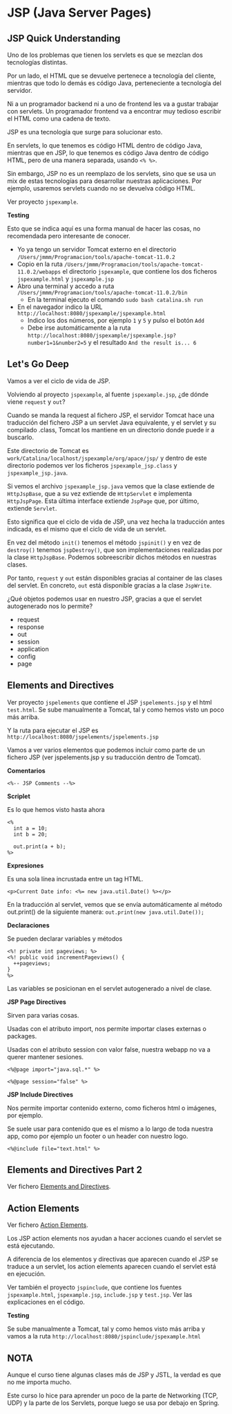 # JSP (Java Server Pages)

## JSP Quick Understanding

Uno de los problemas que tienen los servlets es que se mezclan dos tecnologías distintas.

Por un lado, el HTML que se devuelve pertenece a tecnología del cliente, mientras que todo lo demás es código Java, perteneciente a tecnología del servidor.

Ni a un programador backend ni a uno de frontend les va a gustar trabajar con servlets. Un programador frontend va a encontrar muy tedioso escribir el HTML como una cadena de texto.

JSP es una tecnología que surge para solucionar esto.

En servlets, lo que tenemos es código HTML dentro de código Java, mientras que en JSP, lo que tenemos es código Java dentro de código HTML, pero de una manera separada, usando `<% %>`.

Sin embargo, JSP no es un reemplazo de los servlets, sino que se usa un mix de estas tecnologías para desarrollar nuestras aplicaciones. Por ejemplo, usaremos servlets cuando no se devuelva código HTML.

Ver proyecto `jspexample`.

**Testing**

Esto que se indica aquí es una forma manual de hacer las cosas, no recomendada pero interesante de conocer.

- Yo ya tengo un servidor Tomcat externo en el directorio `/Users/jmmm/Programacion/tools/apache-tomcat-11.0.2`
- Copio en la ruta `/Users/jmmm/Programacion/tools/apache-tomcat-11.0.2/webapps` el directorio `jspexample`, que contiene los dos ficheros `jspexample.html` y `jspexample.jsp`
- Abro una terminal y accedo a ruta `/Users/jmmm/Programacion/tools/apache-tomcat-11.0.2/bin`
  - En la terminal ejecuto el comando `sudo bash catalina.sh run`
- En el navegador indico la URL `http://localhost:8080/jspexample/jspexample.html`
  - Indico los dos números, por ejemplo `1` y `5` y pulso el botón `Add`
  - Debe irse automáticamente a la ruta `http://localhost:8080/jspexample/jspexample.jsp?number1=1&number2=5` y el resultado `And the result is... 6`

## Let's Go Deep

Vamos a ver el ciclo de vida de JSP.

Volviendo al proyecto `jspexample`, al fuente `jspexample.jsp`, ¿de dónde viene `request` y `out`?

Cuando se manda la request al fichero JSP, el servidor Tomcat hace una traducción del fichero JSP a un servlet Java equivalente, y el servlet y su compilado .class, Tomcat los mantiene en un directorio donde puede ir a buscarlo.

Este directorio de Tomcat es `work/Catalina/localhost/jspexample/org/apace/jsp/` y dentro de este directorio podemos ver los ficheros `jspexample_jsp.class` y `jspexample_jsp.java`.

Si vemos el archivo `jspexample_jsp.java` vemos que la clase extiende de `HttpJspBase`, que a su vez extiende de `HttpServlet` e implementa `HttpJspPage`. Esta última interface extiende `JspPage` que, por último, extiende `Servlet`.

Esto significa que el ciclo de vida de JSP, una vez hecha la traducción antes indicada, es el mismo que el ciclo de vida de un servlet.

En vez del método `init()` tenemos el método `jspinit()` y en vez de `destroy()` tenemos `jspDestroy()`, que son implementaciones realizadas por la clase `HttpJspBase`. Podemos sobreescribir dichos métodos en nuestras clases.

Por tanto, `request` y `out` están disponibles gracias al container de las clases del servlet. En concreto, `out` está disponible gracias a la clase `JspWrite`.

¿Qué objetos podemos usar en nuestro JSP, gracias a que el servlet autogenerado nos lo permite?

- request
- response
- out
- session
- application
- config
- page

## Elements and Directives

Ver proyecto `jspelements` que contiene el JSP `jspelements.jsp` y el html `test.html`. Se sube manualmente a Tomcat, tal y como hemos visto un poco más arriba.

Y la ruta para ejecutar el JSP es `http://localhost:8080/jspelements/jspelements.jsp`

Vamos a ver varios elementos que podemos incluir como parte de un fichero JSP (ver jspelements.jsp y su traducción dentro de Tomcat).

**Comentarios**

`<%-- JSP Comments --%>`

**Scriplet**

Es lo que hemos visto hasta ahora

```
<%
  int a = 10;
  int b = 20;

  out.print(a + b);
%>
```

**Expresiones**

Es una sola línea incrustada entre un tag HTML.

`<p>Current Date info: <%= new java.util.Date() %></p>`

En la traducción al servlet, vemos que se envía automáticamente al método out.print() de la siguiente manera: `out.print(new java.util.Date());`

**Declaraciones**

Se pueden declarar variables y métodos

```
<%! private int pageviews; %>
<%! public void incrementPageviews() {
  ++pageviews;
}
%>
```

Las variables se posicionan en el servlet autogenerado a nivel de clase.

**JSP Page Directives**

Sirven para varias cosas.

Usadas con el atributo import, nos permite importar clases externas o packages.

Usadas con el atributo session con valor false, nuestra webapp no va a querer mantener sesiones.

```
<%@page import="java.sql.*" %>

<%@page session="false" %>
```

**JSP Include Directives**

Nos permite importar contenido externo, como ficheros html o imágenes, por ejemplo.

Se suele usar para contenido que es el mismo a lo largo de toda nuestra app, como por ejemplo un footer o un header con nuestro logo.

`<%@include file="text.html" %>`

## Elements and Directives Part 2

Ver fichero [Elements and Directives](directives.txt).

## Action Elements

Ver fichero [Action Elements](actionelements.txt).

Los JSP action elements nos ayudan a hacer acciones cuando el servlet se está ejecutando.

A diferencia de los elementos y directivas que aparecen cuando el JSP se traduce a un servlet, los action elements aparecen cuando el servlet está en ejecución.

Ver también el proyecto `jspinclude`, que contiene los fuentes `jspexample.html`, `jspexample.jsp`, `include.jsp` y `test.jsp`. Ver las explicaciones en el código.

**Testing**

Se sube manualmente a Tomcat, tal y como hemos visto más arriba y vamos a la ruta `http://localhost:8080/jspinclude/jspexample.html`

## NOTA

Aunque el curso tiene algunas clases más de JSP y JSTL, la verdad es que no me importa mucho.

Este curso lo hice para aprender un poco de la parte de Networking (TCP, UDP) y la parte de los Servlets, porque luego se usa por debajo en Spring.
